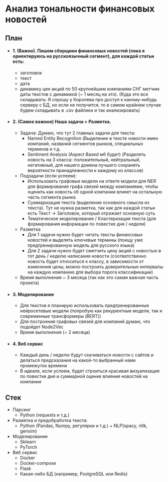 # Анализ тональности финансовых новостей

## План 
- #### 1. (Важно). Пишем сборщики финансовых новостей (пока я ориентируюсь на русскоязычный сегмент), для каждой статьи есть:
  - заголовок
  - текст
  - дата 
  - динамику цен акций по 50 крупнейшим компаниям СНГ метчим даты текстов с динамикой (~ 1 месяц на это). 
  (Куда это все складывать: Я спрошу у Королева про доступ к какому-нибудь серверу с БД, но если не получится, то в самом крайнем случае будем складывать в .csv    файлики и так анализировать)

- #### 2. (Самое важное) Наша задача + Разметка.
  - Задача: Думаю, что тут 2 главных задачи для текста: 
    - Named Entity Recognition (Выделение в тексте новости имен компаний, названий сегментов рынков, специальных терминов и т.д.
    - Sentiment Analysis (Aspect Based мб будет) (Разделять новость на 3 класса: положительный, нейтральный, негативный, для нашего домена лучшего сохранять   вероятности принадлежности к каждому из классов)
  - Подзадачи (если успеем):
    - Использовать графовые модели на ответе модели для NER для формирования графа связей между компаниями, чтобы оценить как новость об одной компании влияет на остальную часть сегмента рынка
    - Суммаризация текста (выделение основного смысла из текста). Тут не нужна разметка, так как для каждой статьи есть Текст -> Заголовок, который отражает основную суть
    - Тематическое моделирование / Кластеризация текста (для формирования информации по повестке дня / недели)
  - Разметка
    - Для 1 задачи нужно будет читать тексты финансовых новостей и выделять ключевые термины (поищу уже предтренированную модель для русского языка)
    - Для 2 задачи нужно будет сметчить цену акций с новостью в тот день / неделю написания новости (соответственно новость будет относиться к классу, в зависимости от изменения цены, можно построить доверительные интервалы на каждую компанию для выбора порога классификации)
  - Время выполнения ~ 3 месяца (так как это самая важная часть проекта)
  
- #### 3. Моделирование
  - Для текстов я планирую использовать предтренированные нейросетевые модели (попробую как рекурентные модели, так и современные трансформеры (BERT))
  - Для построения графовых связей для компаний думаю, что подойдет Node2Vec
  - Время выполнения (~ 2 месяца)
  
- #### 4. Веб сервис
  - Каждый день / неделю будут скачиваться новости с сайтов и делаться предсказания на какой-то выбранный нами промежуток времени
  - В идеале, если успеем, будет строиться красивая визуализация по повестке дня и суммарной оценке влияния новостей на компании
  
## Стек

- Парсинг
  - Python (requests и т.д.)
- Разметка и предобработка текста:
  - Python (Pandas, Numpy, регулярки и т.д.) + NLP(spacy, nltk, gensim)
- Моделирование
  - Sklearn
  - PyTorch
- Веб сервис
  - Docker
  - Docker-compose
  - Flask
  - Какая-либо БД (например, PostgreSQL или Redis)
